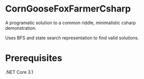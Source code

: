 # CornGooseFoxFarmerCsharp

A programatic solution to a common riddle, minimalistic csharp demonstration.

Uses BFS and state search representation to find valid solutions.

# Prerequisites

.NET Core 3.1
